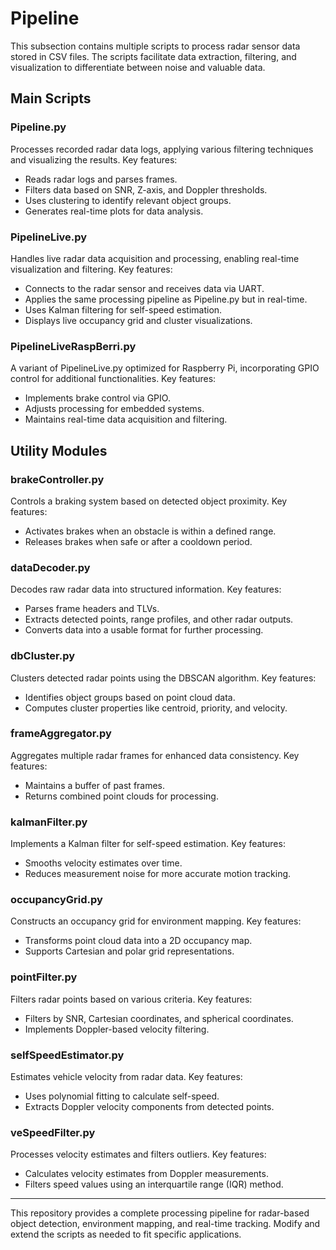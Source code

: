 # Pipeline

This subsection contains multiple scripts to process radar sensor data stored in CSV files. The scripts facilitate data extraction, filtering, and visualization to differentiate between noise and valuable data.

## Main Scripts

### Pipeline.py
Processes recorded radar data logs, applying various filtering techniques and visualizing the results. Key features:
- Reads radar logs and parses frames.
- Filters data based on SNR, Z-axis, and Doppler thresholds.
- Uses clustering to identify relevant object groups.
- Generates real-time plots for data analysis.

### PipelineLive.py
Handles live radar data acquisition and processing, enabling real-time visualization and filtering. Key features:
- Connects to the radar sensor and receives data via UART.
- Applies the same processing pipeline as Pipeline.py but in real-time.
- Uses Kalman filtering for self-speed estimation.
- Displays live occupancy grid and cluster visualizations.

### PipelineLiveRaspBerri.py
A variant of PipelineLive.py optimized for Raspberry Pi, incorporating GPIO control for additional functionalities. Key features:
- Implements brake control via GPIO.
- Adjusts processing for embedded systems.
- Maintains real-time data acquisition and filtering.

## Utility Modules

### brakeController.py
Controls a braking system based on detected object proximity. Key features:
- Activates brakes when an obstacle is within a defined range.
- Releases brakes when safe or after a cooldown period.

### dataDecoder.py
Decodes raw radar data into structured information. Key features:
- Parses frame headers and TLVs.
- Extracts detected points, range profiles, and other radar outputs.
- Converts data into a usable format for further processing.

### dbCluster.py
Clusters detected radar points using the DBSCAN algorithm. Key features:
- Identifies object groups based on point cloud data.
- Computes cluster properties like centroid, priority, and velocity.

### frameAggregator.py
Aggregates multiple radar frames for enhanced data consistency. Key features:
- Maintains a buffer of past frames.
- Returns combined point clouds for processing.

### kalmanFilter.py
Implements a Kalman filter for self-speed estimation. Key features:
- Smooths velocity estimates over time.
- Reduces measurement noise for more accurate motion tracking.

### occupancyGrid.py
Constructs an occupancy grid for environment mapping. Key features:
- Transforms point cloud data into a 2D occupancy map.
- Supports Cartesian and polar grid representations.

### pointFilter.py
Filters radar points based on various criteria. Key features:
- Filters by SNR, Cartesian coordinates, and spherical coordinates.
- Implements Doppler-based velocity filtering.

### selfSpeedEstimator.py
Estimates vehicle velocity from radar data. Key features:
- Uses polynomial fitting to calculate self-speed.
- Extracts Doppler velocity components from detected points.

### veSpeedFilter.py
Processes velocity estimates and filters outliers. Key features:
- Calculates velocity estimates from Doppler measurements.
- Filters speed values using an interquartile range (IQR) method.

---
This repository provides a complete processing pipeline for radar-based object detection, environment mapping, and real-time tracking. Modify and extend the scripts as needed to fit specific applications.
